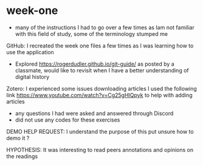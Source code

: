 # week-one
- many of the instructions I had to go over a few times as Iam not familiar with this field of study, some of the terminology stumped me

GitHub: I recreated the week one files a few times as I was learning how to use the application
- Explored https://rogerdudler.github.io/git-guide/ as posted by a classmate, would like to revisit when I have a better understanding of digital history

Zotero: I experienced some issues downloading articles
I used the following link https://www.youtube.com/watch?v=Cg25gHIQpyk to help with adding articles 

- any questions I had were asked and answered through Discord
- did not use any codes for these exercises

DEMO HELP REQUEST: I understand the purpose of this put unsure how to demo it ? 

HYPOTHESIS: It was interesting to read peers annotations and opinions on the readings 

 
